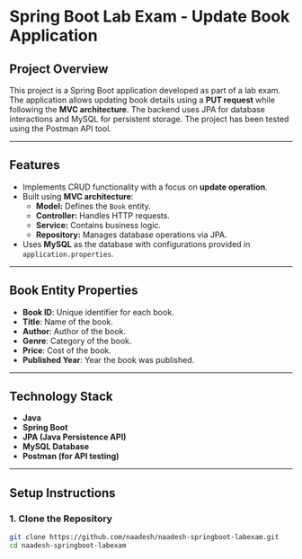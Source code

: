 # **Spring Boot Lab Exam - Update Book Application**

## **Project Overview**  
This project is a Spring Boot application developed as part of a lab exam. The application allows updating book details using a **PUT request** while following the **MVC architecture**. The backend uses JPA for database interactions and MySQL for persistent storage. The project has been tested using the Postman API tool.

---

## **Features**  
- Implements CRUD functionality with a focus on **update operation**.  
- Built using **MVC architecture**:
  - **Model:** Defines the `Book` entity.
  - **Controller:** Handles HTTP requests.
  - **Service:** Contains business logic.
  - **Repository:** Manages database operations via JPA.
- Uses **MySQL** as the database with configurations provided in `application.properties`.

---

## **Book Entity Properties**  
- **Book ID**: Unique identifier for each book.
- **Title**: Name of the book.
- **Author**: Author of the book.
- **Genre**: Category of the book.
- **Price**: Cost of the book.
- **Published Year**: Year the book was published.

---

## **Technology Stack**  
- **Java**  
- **Spring Boot**  
- **JPA (Java Persistence API)**  
- **MySQL Database**  
- **Postman (for API testing)**  

---

## **Setup Instructions**  

### 1. Clone the Repository  
```bash
git clone https://github.com/naadesh/naadesh-springboot-labexam.git
cd naadesh-springboot-labexam
